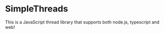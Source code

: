 # SimpleThreads
This is a JavaScript thread library that supports both node.js, typescript and web!

